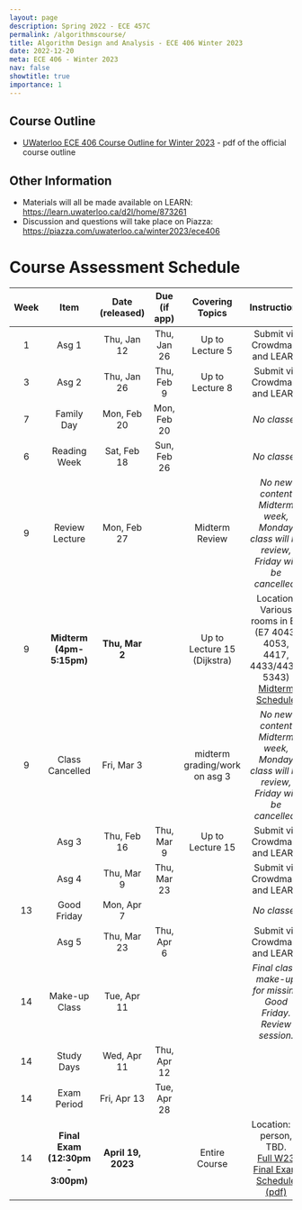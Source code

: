 ```yaml
---
layout: page
description: Spring 2022 - ECE 457C
permalink: /algorithmscourse/
title: Algorithm Design and Analysis - ECE 406 Winter 2023
date: 2022-12-20
meta: ECE 406 - Winter 2023
nav: false
showtitle: true
importance: 1
---
```


## Course Outline
- [UWaterloo ECE 406 Course Outline for Winter 2023](/assets/pdf/ECE406-Winter2023-Course-Outline.pdf) - pdf of the official course outline


## Other Information
- Materials will all be made available on LEARN: https://learn.uwaterloo.ca/d2l/home/873261
- Discussion and questions will take place on Piazza: https://piazza.com/uwaterloo.ca/winter2023/ece406



# Course Assessment Schedule

| Week |                  Item                  |  Date (released)   | Due  (if app) |        Covering Topics        |                         Instructions                         |
| :--: | :------------------------------------: | :----------------: | :-----------: | :---------------------------: | :----------------------------------------------------------: |
|  1   |                 Asg 1                  |    Thu, Jan 12     |  Thu, Jan 26  |        Up to Lecture 5        |                Submit via Crowdmark and LEARN                |
|  3   |                 Asg 2                  |    Thu, Jan 26     |  Thu, Feb 9   |        Up to Lecture 8        |                Submit via Crowdmark and LEARN                |
|  7   |               Family Day               |    Mon, Feb 20     |  Mon, Feb 20  |                               |                         *No classes*                         |
|  6   |              Reading Week              |    Sat, Feb 18     |  Sun, Feb 26  |                               |                         *No classes*                         |
|  9   |             Review Lecture             |    Mon, Feb 27     |               |        Midterm Review         | *No new content Midterm week, Monday class will be review, Friday will be cancelled.* |
|  9   |        **Midterm (4pm-5:15pm)**        |   **Thu, Mar 2**   |               |  Up to Lecture 15 (Dijkstra)  | Location: Various rooms in E7 (E7 4043, 4053, 4417, 4433/4437, 5343) [Midterm Schedule](https://https://uwaterloo.ca/electrical-computer-engineering/midterm-schedule) |
|  9   |            Class Cancelled             |     Fri, Mar 3     |               | midterm grading/work on asg 3 | *No new content Midterm week, Monday class will be review, Friday will be cancelled.* |
|      |                 Asg 3                  |    Thu, Feb 16     |  Thu, Mar 9   |       Up to Lecture 15        |                Submit via Crowdmark and LEARN                |
|      |                 Asg 4                  |     Thu, Mar 9     |  Thu, Mar 23  |                               |                Submit via Crowdmark and LEARN                |
|  13  |              Good Friday               |     Mon, Apr 7     |               |                               |                         *No classes*                         |
|      |                 Asg 5                  |    Thu, Mar 23     |  Thu, Apr 6   |                               |                Submit via Crowdmark and LEARN                |
|  14  |             Make-up Class              |    Tue, Apr 11     |               |                               | *Final class, make-up for missing Good Friday. Review session.* |
|  14  |               Study Days               |    Wed, Apr 11     |  Thu, Apr 12  |                               |                                                              |
|  14  |              Exam Period               |    Fri, Apr 13     |  Tue, Apr 28  |                               |                                                              |
|  14  | **Final Exam<br />(12:30pm - 3:00pm)** | **April 19, 2023** |               |         Entire Course         | Location: In person, TBD.<br /> [Full W23 Final Exam Schedule (pdf)](https://uwaterloo.ca/registrar/sites/ca.registrar/files/uploads/files/w23_final_exam_schedule_4.pdf) |